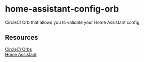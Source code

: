 # home-assistant-config-orb
CircleCI Orb that allows you to validate your Home Assistant config

## Resources
[CircleCI Orbs](https://circleci.com/docs/2.0/orb-intro/#section=configuration)  
[Home Assistant](https://www.home-assistant.io/)  
